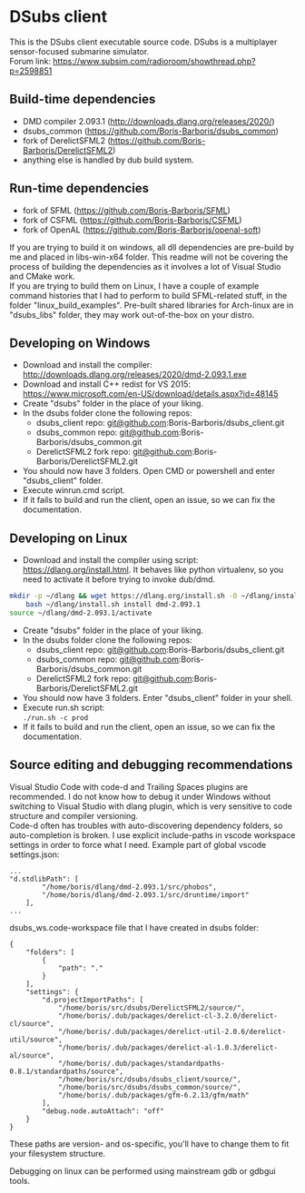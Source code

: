# DSubs client

This is the DSubs client executable source code. DSubs is a multiplayer sensor-focused
submarine simulator.   
Forum link: https://www.subsim.com/radioroom/showthread.php?p=2598851

## Build-time dependencies

* DMD compiler 2.093.1 (http://downloads.dlang.org/releases/2020/)
* dsubs_common (https://github.com/Boris-Barboris/dsubs_common)
* fork of DerelictSFML2 (https://github.com/Boris-Barboris/DerelictSFML2)
* anything else is handled by dub build system.

## Run-time dependencies

* fork of SFML (https://github.com/Boris-Barboris/SFML)
* fork of CSFML (https://github.com/Boris-Barboris/CSFML)
* fork of OpenAL (https://github.com/Boris-Barboris/openal-soft)

If you are trying to build it on windows, all dll dependencies are pre-build by me and placed in libs-win-x64 folder. This readme will not be covering the process of building the dependencies as it involves a lot of Visual Studio and CMake work.   
If you are trying to build them on Linux, I have a couple of example command histories that I had to perform
to build SFML-related stuff, in the folder "linux_build_examples". Pre-built shared libraries for Arch-linux are in "dsubs_libs" folder, they may work out-of-the-box on your distro.

## Developing on Windows

* Download and install the compiler: http://downloads.dlang.org/releases/2020/dmd-2.093.1.exe
* Download and install C++ redist for VS 2015: https://www.microsoft.com/en-US/download/details.aspx?id=48145
* Create "dsubs" folder in the place of your liking.
* In the dsubs folder clone the following repos:
    * dsubs_client repo: git@github.com:Boris-Barboris/dsubs_client.git
    * dsubs_common repo: git@github.com:Boris-Barboris/dsubs_common.git
    * DerelictSFML2 fork repo: git@github.com:Boris-Barboris/DerelictSFML2.git
* You should now have 3 folders. Open CMD or powershell and enter "dsubs_client" folder.
* Execute winrun.cmd script.
* If it fails to build and run the client, open an issue, so we can fix the documentation.

## Developing on Linux

* Download and install the compiler using script: https://dlang.org/install.html. It behaves like python virtualenv, so you need to activate it before trying to invoke dub/dmd.
```bash
mkdir -p ~/dlang && wget https://dlang.org/install.sh -O ~/dlang/install.sh && \
    bash ~/dlang/install.sh install dmd-2.093.1
source ~/dlang/dmd-2.093.1/activate
```
* Create "dsubs" folder in the place of your liking.
* In the dsubs folder clone the following repos:
    * dsubs_client repo: git@github.com:Boris-Barboris/dsubs_client.git
    * dsubs_common repo: git@github.com:Boris-Barboris/dsubs_common.git
    * DerelictSFML2 fork repo: git@github.com:Boris-Barboris/DerelictSFML2.git
* You should now have 3 folders. Enter "dsubs_client" folder in your shell.
* Execute run.sh script:   
```./run.sh -c prod```
* If it fails to build and run the client, open an issue, so we can fix the documentation.

## Source editing and debugging recommendations

Visual Studio Code with code-d and Trailing Spaces plugins are recommended.
I do not know how to debug it under Windows without switching to Visual Studio with dlang plugin, which is very sensitive to code structure and compiler versioning.   
Code-d often has troubles with auto-discovering dependency folders, so auto-completion is broken. I use explicit include-paths in vscode workspace settings in order to force what I need. Example part of global vscode settings.json:
```
...
"d.stdlibPath": [
        "/home/boris/dlang/dmd-2.093.1/src/phobos",
        "/home/boris/dlang/dmd-2.093.1/src/druntime/import"
    ],
...
```
dsubs_ws.code-workspace file that I have created in dsubs folder:
```
{
	"folders": [
		{
			"path": "."
		}
	],
	"settings": {
		"d.projectImportPaths": [
			"/home/boris/src/dsubs/DerelictSFML2/source/",
			"/home/boris/.dub/packages/derelict-cl-3.2.0/derelict-cl/source",
			"/home/boris/.dub/packages/derelict-util-2.0.6/derelict-util/source",
			"/home/boris/.dub/packages/derelict-al-1.0.3/derelict-al/source",
			"/home/boris/.dub/packages/standardpaths-0.8.1/standardpaths/source",
			"/home/boris/src/dsubs/dsubs_client/source/",
			"/home/boris/src/dsubs/dsubs_common/source/",
			"/home/boris/.dub/packages/gfm-6.2.13/gfm/math"
		],
		"debug.node.autoAttach": "off"
	}
}
```
These paths are version- and os-specific, you'll have to change them to fit your filesystem structure.

Debugging on linux can be performed using mainstream gdb or gdbgui tools.
